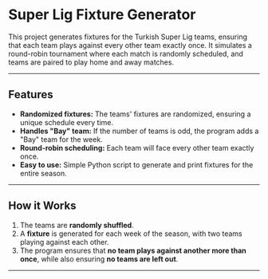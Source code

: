 # Super Lig Fixture Generator

This project generates fixtures for the Turkish Super Lig teams, ensuring that each team plays against every other team exactly once. It simulates a round-robin tournament where each match is randomly scheduled, and teams are paired to play home and away matches.

---

## Features

- **Randomized fixtures:** The teams' fixtures are randomized, ensuring a unique schedule every time.
- **Handles "Bay" team:** If the number of teams is odd, the program adds a "Bay" team for the week.
- **Round-robin scheduling:** Each team will face every other team exactly once.
- **Easy to use:** Simple Python script to generate and print fixtures for the entire season.

---

## How it Works

1. The teams are **randomly shuffled**.
2. A **fixture** is generated for each week of the season, with two teams playing against each other.
3. The program ensures that **no team plays against another more than once**, while also ensuring **no teams are left out**.

---
